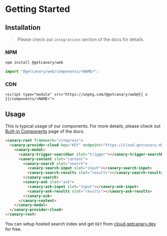<script setup>
import { data } from '../../../shared.data.js'
const v = data["@getcanary/web"];
</script>

# Getting Started

## Installation

> Please check out `integrations` section of the docs for details.

### NPM

```bash
npm install @getcanary/web
```

```js
import "@getcanary/web/components/<NAME>";
```

### CDN

```html-vue
<script type="module" src="https://unpkg.com/@getcanary/web@{{ v }}/components/<NAME>">
```

## Usage

This is typical usage of our components. For more details, please check out [Built-in Components](/docs/customization/builtin) page of the docs.

```html
<canary-root framework="vitepress">
  <canary-provider-cloud key="KEY" endpoint="https://cloud.getcanary.dev">
    <canary-modal>
      <canary-trigger-searchbar slot="trigger"></canary-trigger-searchbar>
      <canary-content slot="content">
        <canary-search slot="search">
          <canary-search-input slot="input"></canary-search-input>
          <canary-search-results slot="results"></canary-search-results>
        </canary-search>
        <canary-ask slot="ask">
          <canary-ask-input slot="input"></canary-ask-input>
          <canary-ask-results slot="results"></canary-ask-results>
        </canary-ask>
      </canary-content>
    </canary-modal>
  </canary-provider-cloud>
</canary-root>
```

You can setup hosted search index and get `KEY` from [cloud.getcanary.dev](https://cloud.getcanary.dev) for free.
